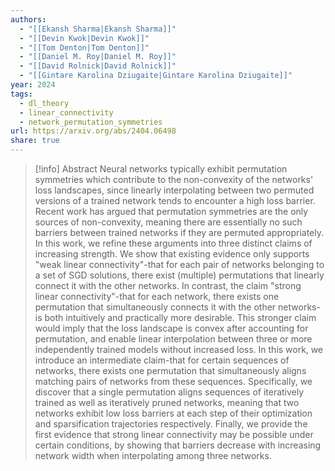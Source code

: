 ```yaml
---
authors:
  - "[[Ekansh Sharma|Ekansh Sharma]]"
  - "[[Devin Kwok|Devin Kwok]]"
  - "[[Tom Denton|Tom Denton]]"
  - "[[Daniel M. Roy|Daniel M. Roy]]"
  - "[[David Rolnick|David Rolnick]]"
  - "[[Gintare Karolina Dziugaite|Gintare Karolina Dziugaite]]"
year: 2024
tags:
  - dl_theory
  - linear_connectivity
  - network_permutation_symmetries
url: https://arxiv.org/abs/2404.06498
share: true
---
```

> [!info] Abstract
> Neural networks typically exhibit permutation symmetries which contribute to the non-convexity of the networks' loss landscapes, since linearly interpolating between two permuted versions of a trained network tends to encounter a high loss barrier. Recent work has argued that permutation symmetries are the only sources of non-convexity, meaning there are essentially no such barriers between trained networks if they are permuted appropriately. In this work, we refine these arguments into three distinct claims of increasing strength. We show that existing evidence only supports "weak linear connectivity"-that for each pair of networks belonging to a set of SGD solutions, there exist (multiple) permutations that linearly connect it with the other networks. In contrast, the claim "strong linear connectivity"-that for each network, there exists one permutation that simultaneously connects it with the other networks-is both intuitively and practically more desirable. This stronger claim would imply that the loss landscape is convex after accounting for permutation, and enable linear interpolation between three or more independently trained models without increased loss. In this work, we introduce an intermediate claim-that for certain sequences of networks, there exists one permutation that simultaneously aligns matching pairs of networks from these sequences. Specifically, we discover that a single permutation aligns sequences of iteratively trained as well as iteratively pruned networks, meaning that two networks exhibit low loss barriers at each step of their optimization and sparsification trajectories respectively. Finally, we provide the first evidence that strong linear connectivity may be possible under certain conditions, by showing that barriers decrease with increasing network width when interpolating among three networks.